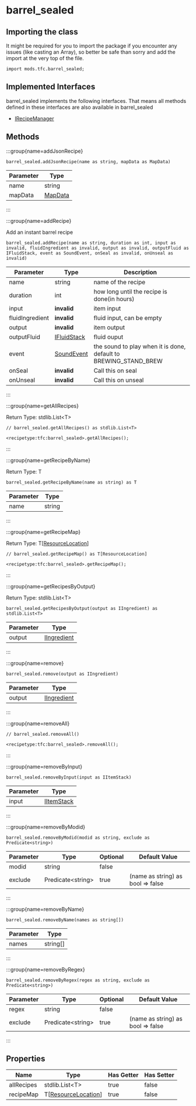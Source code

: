 # barrel_sealed

## Importing the class

It might be required for you to import the package if you encounter any issues (like casting an Array), so better be safe than sorry and add the import at the very top of the file.
```zenscript
import mods.tfc.barrel_sealed;
```


## Implemented Interfaces
barrel_sealed implements the following interfaces. That means all methods defined in these interfaces are also available in barrel_sealed

- [IRecipeManager](/vanilla/api/recipe/manager/IRecipeManager)

## Methods

:::group{name=addJsonRecipe}

```zenscript
barrel_sealed.addJsonRecipe(name as string, mapData as MapData)
```

| Parameter |                 Type                 |
|-----------|--------------------------------------|
| name      | string                               |
| mapData   | [MapData](/vanilla/api/data/MapData) |


:::

:::group{name=addRecipe}

Add an instant barrel recipe

```zenscript
barrel_sealed.addRecipe(name as string, duration as int, input as invalid, fluidIngredient as invalid, output as invalid, outputFluid as IFluidStack, event as SoundEvent, onSeal as invalid, onUnseal as invalid)
```

|    Parameter    |                    Type                     |                           Description                            |
|-----------------|---------------------------------------------|------------------------------------------------------------------|
| name            | string                                      | name of the recipe                                               |
| duration        | int                                         | how long until the recipe is done(in hours)                      |
| input           | **invalid**                                 | item input                                                       |
| fluidIngredient | **invalid**                                 | fluid input, can be empty                                        |
| output          | **invalid**                                 | item output                                                      |
| outputFluid     | [IFluidStack](/forge/api/fluid/IFluidStack) | fluid ouput                                                      |
| event           | [SoundEvent](/vanilla/api/sound/SoundEvent) | the sound to play when it is done, default to BREWING_STAND_BREW |
| onSeal          | **invalid**                                 | Call this on seal                                                |
| onUnseal        | **invalid**                                 | Call this on unseal                                              |


:::

:::group{name=getAllRecipes}

Return Type: stdlib.List&lt;T&gt;

```zenscript
// barrel_sealed.getAllRecipes() as stdlib.List<T>

<recipetype:tfc:barrel_sealed>.getAllRecipes();
```

:::

:::group{name=getRecipeByName}

Return Type: T

```zenscript
barrel_sealed.getRecipeByName(name as string) as T
```

| Parameter |  Type  |
|-----------|--------|
| name      | string |


:::

:::group{name=getRecipeMap}

Return Type: T[[ResourceLocation](/vanilla/api/resource/ResourceLocation)]

```zenscript
// barrel_sealed.getRecipeMap() as T[ResourceLocation]

<recipetype:tfc:barrel_sealed>.getRecipeMap();
```

:::

:::group{name=getRecipesByOutput}

Return Type: stdlib.List&lt;T&gt;

```zenscript
barrel_sealed.getRecipesByOutput(output as IIngredient) as stdlib.List<T>
```

| Parameter |                        Type                        |
|-----------|----------------------------------------------------|
| output    | [IIngredient](/vanilla/api/ingredient/IIngredient) |


:::

:::group{name=remove}

```zenscript
barrel_sealed.remove(output as IIngredient)
```

| Parameter |                        Type                        |
|-----------|----------------------------------------------------|
| output    | [IIngredient](/vanilla/api/ingredient/IIngredient) |


:::

:::group{name=removeAll}

```zenscript
// barrel_sealed.removeAll()

<recipetype:tfc:barrel_sealed>.removeAll();
```

:::

:::group{name=removeByInput}

```zenscript
barrel_sealed.removeByInput(input as IItemStack)
```

| Parameter |                    Type                    |
|-----------|--------------------------------------------|
| input     | [IItemStack](/vanilla/api/item/IItemStack) |


:::

:::group{name=removeByModid}

```zenscript
barrel_sealed.removeByModid(modid as string, exclude as Predicate<string>)
```

| Parameter |          Type           | Optional |           Default Value           |
|-----------|-------------------------|----------|-----------------------------------|
| modid     | string                  | false    |                                   |
| exclude   | Predicate&lt;string&gt; | true     | (name as string) as bool => false |


:::

:::group{name=removeByName}

```zenscript
barrel_sealed.removeByName(names as string[])
```

| Parameter |   Type   |
|-----------|----------|
| names     | string[] |


:::

:::group{name=removeByRegex}

```zenscript
barrel_sealed.removeByRegex(regex as string, exclude as Predicate<string>)
```

| Parameter |          Type           | Optional |           Default Value           |
|-----------|-------------------------|----------|-----------------------------------|
| regex     | string                  | false    |                                   |
| exclude   | Predicate&lt;string&gt; | true     | (name as string) as bool => false |


:::


## Properties

|    Name    |                             Type                              | Has Getter | Has Setter |
|------------|---------------------------------------------------------------|------------|------------|
| allRecipes | stdlib.List&lt;T&gt;                                          | true       | false      |
| recipeMap  | T[[ResourceLocation](/vanilla/api/resource/ResourceLocation)] | true       | false      |

